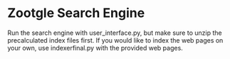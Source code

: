 # Zootgle Search Engine

Run the search engine with user_interface.py, but make sure to unzip the precalculated index files first.  If you would like to index the web pages on your own, use indexerfinal.py with the provided web pages.
